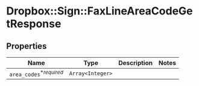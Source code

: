# Dropbox::Sign::FaxLineAreaCodeGetResponse



## Properties

| Name | Type | Description | Notes |
| ---- | ---- | ----------- | ----- |
| `area_codes`<sup>*_required_</sup> | ```Array<Integer>``` |    |  |

